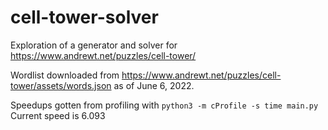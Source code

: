 # cell-tower-solver
Exploration of a generator and solver for https://www.andrewt.net/puzzles/cell-tower/

Wordlist downloaded from https://www.andrewt.net/puzzles/cell-tower/assets/words.json as of June 6, 2022.

Speedups gotten from profiling with `python3 -m cProfile -s time main.py`
Current speed is 6.093
